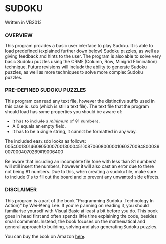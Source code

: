 # SUDOKU
Written in VB2013

### OVERVIEW
This program provides a basic user interface to play Sudoku. It is able to load predefined (explained further down below) Sudoku puzzles, as well as giving feedback and hints to the user.
The program is also able to solve very basic Sudoku puzzles using the CRME (Column, Row, Minigrid Elimination) technique. 
Future revisions will include the ability to generate Sudoku puzzles, as well as more techniques to solve more complex Sudoku puzzles.

### PRE-DEFINED SUDOKU PUZZLES
This program can read any text file, however the distinctive suffix used in this case is .sdo (which is still a text file). 
The text file that the program should load has some properties you should be aware of:
* It has to include a *minimum* of 81 numbers.
* A 0 equals an empty field.
* It has to be a single string, it cannot be formatted in any way.

The included easy.sdo looks as follows:
005400180146080500070013000451008706080000010603700948000390070004070269019006400

Be aware that including an incomplete file (one with less than 81 numbers) will still insert the numbers, however it will also cast an error due to there not being 81 numbers.
Due to this, when creating a sudoku file, make sure to include 0's to fill out the board and to prevent any unwanted side effects.

### DISCLAIMER
This program is a part of the book "Programming Sudoku (Technology In Action)" by Wei-Meng Lee. 
If you're planning on reading it, you should familiarise yourself with Visual Basic at least a bit before you do. This book goes in head first and often spends little time explaining the code, besides small comments.
Instead, the book focuses on the mathematical and general approach to building, solving and also generating Sudoku puzzles. 

You can buy the book on Amazon [here](http://www.amazon.com/Programming-Sudoku-Technology-Action-Wei-Meng/dp/1590596625/ref=sr_1_1?ie=UTF8&qid=1441307780&sr=8-1&keywords=programming+sudoku).

